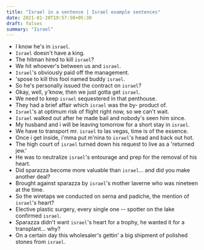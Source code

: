 ```yaml
---
title: "Israel in a sentence | Israel example sentences"
date: 2021-01-20T19:57:50+05:30
draft: falses
summary: "Israel"
---
```

- I know he's in `israel`.
- `Israel` doesn't have a king.
- The hitman hired to kill `israel`?
- We hit whoever's between us and `israel`.
- `Israel`'s obviously paid off the management.
- 'spose to kill this fool named buddy `israel`.
- So he's personally issued the contract on `israel`?
- Okay, well, y'know, then we just gotta get `israel`.
- We need to keep `israel` sequestered in that penthouse.
- They had a brief affair which `israel` was the by- product of.
- `Israel`'s at optimum risk of flight right now, so we can't wait.
- `Israel` walked out after he made bail and nobody's seen him since.
- My husband and i will be leaving tomorrow for a short stay in `israel`.
- We have to transport mr. `israel` to las vegas, time is of the essence.
- Once i get inside, i'mma put m'nina to `israel`'s head and back out hot.
- The high court of `israel` turned down his request to live as a 'returned jew.'
- He was to neutralize `israel`'s entourage and prep for the removal of his heart.
- Did sparazza become more valuable than `israel`... and did you make another deal?
- Brought against sparazza by `israel`'s mother laverne who was nineteen at the time.
- So the wiretaps we conducted on serna and padiche, the mention of `israel`'s heart?
- Elective plastic surgery, every single one -- spotter on the lake confirmed `israel`.
- Sparazza didn't want `israel`'s heart for a trophy, he wanted it for a transplant... why?
- On a certain day this wholesaler's gettin' a big shipment of polished stones from `israel`.
                 
